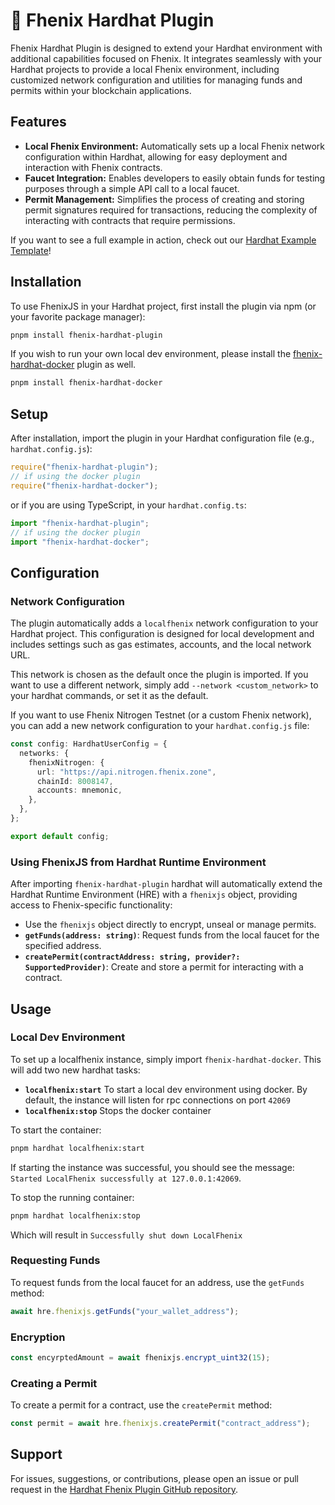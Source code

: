 # 👷 Fhenix Hardhat Plugin

Fhenix Hardhat Plugin is designed to extend your Hardhat environment with additional capabilities focused on Fhenix. It integrates seamlessly with your Hardhat projects to provide a local Fhenix environment, including customized network configuration and utilities for managing funds and permits within your blockchain applications.

## Features

- **Local Fhenix Environment:** Automatically sets up a local Fhenix network configuration within Hardhat, allowing for easy deployment and interaction with Fhenix contracts.
- **Faucet Integration:** Enables developers to easily obtain funds for testing purposes through a simple API call to a local faucet.
- **Permit Management:** Simplifies the process of creating and storing permit signatures required for transactions, reducing the complexity of interacting with contracts that require permissions.

If you want to see a full example in action, check out our [Hardhat Example Template](https://github.com/FhenixProtocol/fhenix-hardhat-example)!

## Installation

To use FhenixJS in your Hardhat project, first install the plugin via npm (or your favorite package manager):

```sh
pnpm install fhenix-hardhat-plugin
```

If you wish to run your own local dev environment, please install the [fhenix-hardhat-docker](https://www.npmjs.com/package/fhenix-hardhat-docker) plugin as well.

```sh
pnpm install fhenix-hardhat-docker
```

## Setup

After installation, import the plugin in your Hardhat configuration file (e.g., `hardhat.config.js`):

```javascript
require("fhenix-hardhat-plugin");
// if using the docker plugin
require("fhenix-hardhat-docker");
```

or if you are using TypeScript, in your `hardhat.config.ts`:

```typescript
import "fhenix-hardhat-plugin";
// if using the docker plugin
import "fhenix-hardhat-docker";
```

## Configuration

### Network Configuration

The plugin automatically adds a `localfhenix` network configuration to your Hardhat project. This configuration is designed for local development and includes settings such as gas estimates, accounts, and the local network URL.

This network is chosen as the default once the plugin is imported.
If you want to use a different network, simply add `--network <custom_network>` to your hardhat commands, or set it as the default.

If you want to use Fhenix Nitrogen Testnet (or a custom Fhenix network), you can add a new network configuration to your `hardhat.config.js` file:

```typescript
const config: HardhatUserConfig = {
  networks: {
    fhenixNitrogen: {
      url: "https://api.nitrogen.fhenix.zone",
      chainId: 8008147,
      accounts: mnemonic,
    },
  },
};

export default config;
```

### Using FhenixJS from Hardhat Runtime Environment

After importing `fhenix-hardhat-plugin` hardhat will automatically extend the Hardhat Runtime Environment (HRE) with a `fhenixjs` object, providing access to Fhenix-specific functionality:

- Use the `fhenixjs` object directly to encrypt, unseal or manage permits.
- **`getFunds(address: string)`**: Request funds from the local faucet for the specified address.
- **`createPermit(contractAddress: string, provider?: SupportedProvider)`**: Create and store a permit for interacting with a contract.

## Usage

### Local Dev Environment

To set up a localfhenix instance, simply import `fhenix-hardhat-docker`. This will add two new hardhat tasks:

- **`localfhenix:start`** To start a local dev environment using docker. By default, the instance will listen for rpc connections on port `42069`
- **`localfhenix:stop`** Stops the docker container

To start the container:

```sh
pnpm hardhat localfhenix:start
```

If starting the instance was successful, you should see the message: `Started LocalFhenix successfully at 127.0.0.1:42069`.

To stop the running container:

```sh
pnpm hardhat localfhenix:stop
```

Which will result in `Successfully shut down LocalFhenix`

### Requesting Funds

To request funds from the local faucet for an address, use the `getFunds` method:

```javascript
await hre.fhenixjs.getFunds("your_wallet_address");
```

### Encryption

```javascript
const encyrptedAmount = await fhenixjs.encrypt_uint32(15);
```

### Creating a Permit

To create a permit for a contract, use the `createPermit` method:

```javascript
const permit = await hre.fhenixjs.createPermit("contract_address");
```

## Support

For issues, suggestions, or contributions, please open an issue or pull request in the [Hardhat Fhenix Plugin GitHub repository](https://github.com/fhenixprotocol/fhenix-hardhat-plugin).
